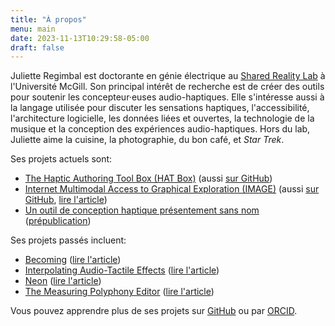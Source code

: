 ```yaml
---
title: "À propos"
menu: main
date: 2023-11-13T10:29:58-05:00
draft: false
---
```


Juliette Regimbal est doctorante en génie électrique au [Shared Reality Lab](https://srl.mcgill.ca) à l'Université McGill.
Son principal intérêt de recherche est de créer des outils pour soutenir les concepteur·euses audio-haptiques.
Elle s'intéresse aussi à la langage utilisée pour discuter les sensations haptiques, l'accessibilité, l'architecture logicielle, les données liées et ouvertes, la technologie de la musique et la conception des expériences audio-haptiques.
Hors du lab, Juliette aime la cuisine, la photographie, du bon café, et *Star Trek*.

Ses projets actuels sont:

* [The Haptic Authoring Tool Box (HAT Box)](https://srl.mcgill.ca/hat-box) (aussi [sur GitHub](https://github.com/JRegimbal/hat-box))
* [Internet Multimodal Access to Graphical Exploration (IMAGE)](https://image.a11y.mcgill.ca) (aussi [sur GitHub](https://github.com/Shared-Reality-Lab/IMAGE-server), [lire l'article](https://doi.org/10.1145/3665223))
* [Un outil de conception haptique présentement sans nom](https://github.com/JRegimbal/haptic-swatch) ([prépublication](/EHC_24_preprint.pdf))

Ses projets passés incluent:

* [Becoming](https://sonicarts.ucsd.edu/research/becoming.html) ([lire l'article](https://doi.org/10.1145/3532834.3536209))
* [Interpolating Audio-Tactile Effects](https://github.com/JRegimbal/mmi) ([lire l'article](https://doi.org/10.21428/92fbeb44.1084cb07))
* [Neon](https://github.com/DDMAL/Neon) ([lire l'article](https://doi.org/10.17613/d41w-n008))
* [The Measuring Polyphony Editor](https://github.com/MeasuringPolyphony/mp_editor) ([lire l'article](https://doi.org/10.17613/5k88-9z02))

Vous pouvez apprendre plus de ses projets sur [GitHub](https://github.com/JRegimbal) ou par [ORCID](https://orcid.org/0000-0003-4902-046X).
